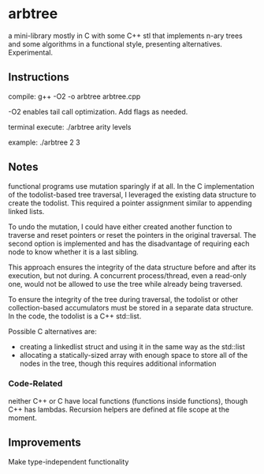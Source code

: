 # arbtree
a mini-library mostly in C with some C++ stl that implements n-ary trees and some algorithms in a functional style, presenting alternatives. Experimental.

## Instructions
compile: g++ -O2 -o arbtree arbtree.cpp


-O2 enables tail call optimization. Add flags as needed.

terminal execute: ./arbtree arity levels


example: ./arbtree 2 3


## Notes
functional programs use mutation sparingly if at all. In the C implementation of the todolist-based tree traversal, I leveraged the existing data structure to create the todolist. This required a pointer assignment similar to appending linked lists.

To undo the mutation, I could have either created another function to traverse and reset pointers or reset the pointers in the original traversal. The second option is implemented and has the disadvantage of requiring each node to know whether it is a last sibling.

This approach ensures the integrity of the data structure before and after its execution, but not during. A concurrent process/thread, even a read-only one, would not be allowed to use the tree while already being traversed.

To ensure the integrity of the tree during traversal, the todolist or other collection-based accumulators must be stored in a separate data structure. In the code, the todolist is a C++ std::list.

Possible C alternatives are:
- creating a linkedlist struct and using it in the same way as the
std::list
- allocating a statically-sized array with enough space to store
all of the nodes in the tree, though this requires additional information

### Code-Related
neither C++ or C have local functions (functions inside functions), though C++ has lambdas. Recursion helpers are defined at file scope at the moment.

## Improvements
Make type-independent functionality
